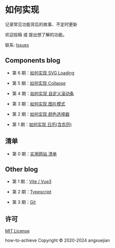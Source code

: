 # 如何实现
记录常见功能背后的故事、不定时更新

欢迎投稿 或 提出想了解的功能。 

联系: [Issues](https://github.com/angxuejian/how-to-achieve/issues)

## Components blog
- 第 6 期：[如何实现 SVG Loading](components/HTA-6-250220.md)

- 第 5 期：[如何实现 Collapse](components/HTA-5-240323.md)

- 第 4 期：[如何实现 自定义滚动条](components/HTA-4-211028.md)

- 第 3 期：[如何实现 图片模式](components/HTA-3-210619.md)

- 第 2 期：[如何实现 颜色选择器](components/HTA-2-201210.md)

- 第 1 期：[如何实现 日历(含农历)](components/HTA-1-201210.md)


## 清单
- 第 0 期：[实用网站 清单](WebList.md)

## Other blog

- 第 1 期：[Vite / Vue3](/vite/README.md)

- 第 2 期：[Typescript](/typescript/README.md)

- 第 3 期：[Git](/git/README.md)



<!-- 
## 实用网站
- [从浏览器多进程到JS单线程，JS运行机制最全面的一次梳理](https://www.cnblogs.com/dailc/p/8325991.html)
- [一个优秀的前端工程师应具备哪些技能？](https://www.zhihu.com/question/26938237/answer/1490785839)
- [领域模式 + 脚本模式](https://www.zhihu.com/question/427434420/answer/1554392638)
- [Colordot-人类的拾色器](https://color.hailpixel.com/)
- [Markdown-Emoji](https://unicode.org/Public/emoji/13.0/emoji-sequences.txt)
- [Remove Image Background CN](https://www.remove.bg/zh)


<br>

- [查看全部](WebList.md) -->


## 许可
[MIT License](LICENSE)

how-to-achieve Copyright © 2020-2024 angxuejian

